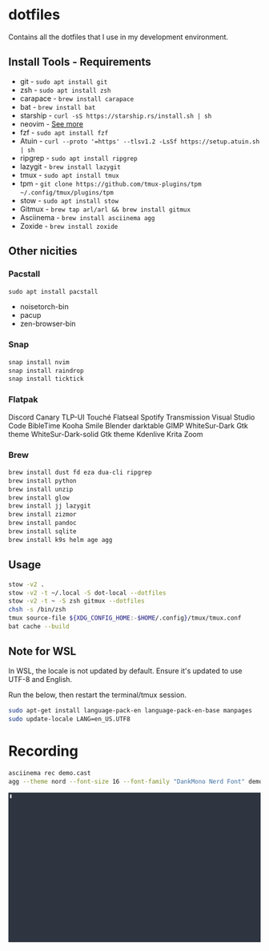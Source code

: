 # dotfiles

Contains all the dotfiles that I use in my development environment.

## Install Tools - Requirements

- git - `sudo apt install git`
- zsh - `sudo apt install zsh`
- carapace - `brew install carapace`
- bat - `brew install bat`
- starship - `curl -sS https://starship.rs/install.sh | sh`
- neovim - [See more](https://github.com/neovim/neovim/blob/master/INSTALL.md)
- fzf - `sudo apt install fzf`
- Atuin - `curl --proto '=https' --tlsv1.2 -LsSf https://setup.atuin.sh | sh`
- ripgrep - `sudo apt install ripgrep`
- lazygit - `brew install lazygit`
- tmux - `sudo apt install tmux`
- tpm - `git clone https://github.com/tmux-plugins/tpm ~/.config/tmux/plugins/tpm`
- stow - `sudo apt install stow`
- Gitmux - `brew tap arl/arl && brew install gitmux`
- Asciinema - `brew install asciinema agg`
- Zoxide - `brew install zoxide`

## Other nicities

### Pacstall

`sudo apt install pacstall`

- noisetorch-bin
- pacup
- zen-browser-bin

### Snap

```sh
snap install nvim
snap install raindrop
snap install ticktick
```

### Flatpak

Discord Canary
TLP-UI
Touché
Flatseal
Spotify
Transmission
Visual Studio Code
BibleTime
Kooha
Smile
Blender
darktable
GIMP
WhiteSur-Dark Gtk theme
WhiteSur-Dark-solid Gtk theme
Kdenlive
Krita
Zoom

### Brew

```sh
brew install dust fd eza dua-cli ripgrep
brew install python
brew install unzip
brew install glow
brew install jj lazygit
brew install zizmor
brew install pandoc
brew install sqlite
brew install k9s helm age agg
```

## Usage

```sh
stow -v2 .
stow -v2 -t ~/.local -S dot-local --dotfiles
stow -v2 -t ~ -S zsh gitmux --dotfiles
chsh -s /bin/zsh
tmux source-file ${XDG_CONFIG_HOME:-$HOME/.config}/tmux/tmux.conf
bat cache --build
```

## Note for WSL

In WSL, the locale is not updated by default. Ensure it's updated to use UTF-8 and English.

Run the below, then restart the terminal/tmux session.

```sh
sudo apt-get install language-pack-en language-pack-en-base manpages
sudo update-locale LANG=en_US.UTF8
```

# Recording

```sh
asciinema rec demo.cast
agg --theme nord --font-size 16 --font-family "DankMono Nerd Font" demo.cast ~/Pictures/demo.gif && rm demo.cast
```

![demo](./resources/record-demo.gif)
